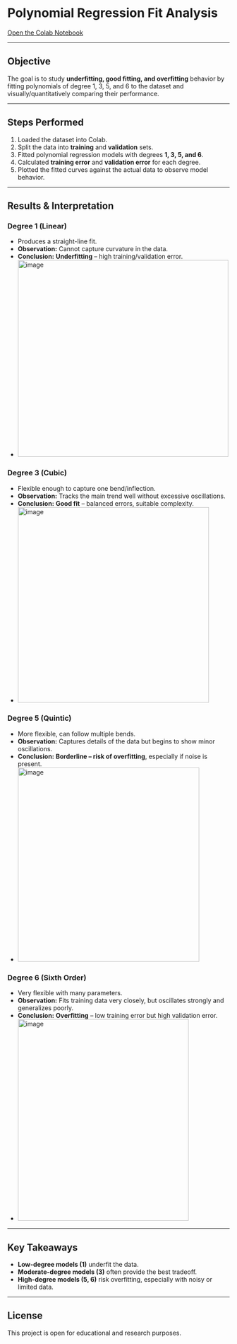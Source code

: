 # Polynomial Regression Fit Analysis



[Open the Colab Notebook](https://colab.research.google.com/drive/16AJRkqCnEdjG7IykTtKtcqJdzWXbzGFA?usp=sharing)

---

## Objective

The goal is to study **underfitting, good fitting, and overfitting** behavior by fitting polynomials of degree 1, 3, 5, and 6 to the dataset and visually/quantitatively comparing their performance.

---

## Steps Performed

1. Loaded the dataset into Colab.
2. Split the data into **training** and **validation** sets.
3. Fitted polynomial regression models with degrees **1, 3, 5, and 6**.
4. Calculated **training error** and **validation error** for each degree.
5. Plotted the fitted curves against the actual data to observe model behavior.

---

## Results & Interpretation

### Degree 1 (Linear)

* Produces a straight-line fit.
* **Observation:** Cannot capture curvature in the data.
* **Conclusion:**  **Underfitting** – high training/validation error.
* <img width="477" height="445" alt="image" src="https://github.com/user-attachments/assets/c2646b59-0f84-4742-97ef-61a776d8717b" />


### Degree 3 (Cubic)

* Flexible enough to capture one bend/inflection.
* **Observation:** Tracks the main trend well without excessive oscillations.
* **Conclusion:**  **Good fit** – balanced errors, suitable complexity.
* <img width="433" height="442" alt="image" src="https://github.com/user-attachments/assets/b9b9bd38-a26d-4df9-8221-d1fa21a47ae8" />


### Degree 5 (Quintic)

* More flexible, can follow multiple bends.
* **Observation:** Captures details of the data but begins to show minor oscillations.
* **Conclusion:**  **Borderline – risk of overfitting**, especially if noise is present.
* <img width="411" height="439" alt="image" src="https://github.com/user-attachments/assets/1a50611d-52c2-4c1a-b162-5f86d34cc435" />


### Degree 6 (Sixth Order)

* Very flexible with many parameters.
* **Observation:** Fits training data very closely, but oscillates strongly and generalizes poorly.
* **Conclusion:**  **Overfitting** – low training error but high validation error.
* <img width="387" height="456" alt="image" src="https://github.com/user-attachments/assets/4963e2d6-a39f-486b-8261-7b24da79128c" />


---

## Key Takeaways

* **Low-degree models (1)** underfit the data.
* **Moderate-degree models (3)** often provide the best tradeoff.
* **High-degree models (5, 6)** risk overfitting, especially with noisy or limited data.

---



## License

This project is open for educational and research purposes.
